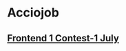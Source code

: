 # Acciojob

## [Frontend 1 Contest-1 July](https://meetgovindbajaj.github.io/Acciojob/Main/Frontend%201%20Contest-1%20July/)
